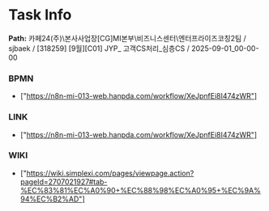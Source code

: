 # Task Info

**Path:** 카페24(주)\본사사업장\[CG]MI본부\비즈니스센터\엔터프라이즈코칭2팀 / sjbaek / [318259] [9월][C01] JYP_ 고객CS처리_심층CS / 2025-09-01_00-00-00

### BPMN
- ["https://n8n-mi-013-web.hanpda.com/workflow/XeJpnfEi8I474zWR"]

### LINK
- ["https://n8n-mi-013-web.hanpda.com/workflow/XeJpnfEi8I474zWR"]

### WIKI
- ["https://wiki.simplexi.com/pages/viewpage.action?pageId=2707021927#tab-%EC%83%81%EC%A0%90+%EC%88%98%EC%A0%95+%EC%9A%94%EC%B2%AD"]

